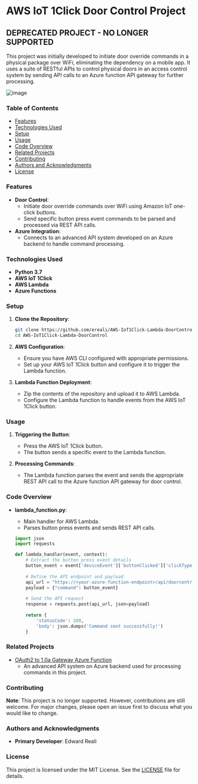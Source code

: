# AWS IoT 1Click Door Control Project

## DEPRECATED PROJECT - NO LONGER SUPPORTED

This project was initially developed to initiate door override commands in a physical package over WiFi, eliminating the dependency on a mobile app. It uses a suite of RESTful APIs to control physical doors in an access control system by sending API calls to an Azure function API gateway for further processing.

![image](https://user-images.githubusercontent.com/8227728/188526442-9ed1ef82-72f0-445a-b3e8-1d6fa16f1c4b.png)

### Table of Contents

- [Features](#features)
- [Technologies Used](#technologies-used)
- [Setup](#setup)
- [Usage](#usage)
- [Code Overview](#code-overview)
- [Related Projects](#related-projects)
- [Contributing](#contributing)
- [Authors and Acknowledgments](#authors-and-acknowledgments)
- [License](#license)

### Features

- **Door Control**:
  - Initiate door override commands over WiFi using Amazon IoT one-click buttons.
  - Send specific button press event commands to be parsed and processed via REST API calls.
- **Azure Integration**:
  - Connects to an advanced API system developed on an Azure backend to handle command processing.

### Technologies Used

- **Python 3.7**
- **AWS IoT 1Click**
- **AWS Lambda**
- **Azure Functions**

### Setup

1. **Clone the Repository**:
    ```bash
    git clone https://github.com/ereali/AWS-IoT1Click-Lambda-DoorControl.git
    cd AWS-IoT1Click-Lambda-DoorControl
    ```

2. **AWS Configuration**:
   - Ensure you have AWS CLI configured with appropriate permissions.
   - Set up your AWS IoT 1Click button and configure it to trigger the Lambda function.

3. **Lambda Function Deployment**:
   - Zip the contents of the repository and upload it to AWS Lambda.
   - Configure the Lambda function to handle events from the AWS IoT 1Click button.

### Usage

1. **Triggering the Button**:
   - Press the AWS IoT 1Click button.
   - The button sends a specific event to the Lambda function.

2. **Processing Commands**:
   - The Lambda function parses the event and sends the appropriate REST API call to the Azure function API gateway for door control.

### Code Overview

- **lambda_function.py**:
  - Main handler for AWS Lambda.
  - Parses button press events and sends REST API calls.

  ```python
  import json
  import requests

  def lambda_handler(event, context):
      # Extract the button press event details
      button_event = event['deviceEvent']['buttonClicked']['clickType']
      
      # Define the API endpoint and payload
      api_url = "https://<your-azure-function-endpoint>/api/doorcontrol"
      payload = {"command": button_event}
      
      # Send the API request
      response = requests.post(api_url, json=payload)
      
      return {
          'statusCode': 200,
          'body': json.dumps('Command sent successfully!')
      }
  ```

### Related Projects

- [OAuth2 to 1.0a Gateway Azure Function](https://github.com/ereali/OAuth2to1-Gateway-AzureFunction)
  - An advanced API system on Azure backend used for processing commands in this project.

### Contributing

**Note**: This project is no longer supported. However, contributions are still welcome. For major changes, please open an issue first to discuss what you would like to change.

### Authors and Acknowledgments

- **Primary Developer**: Edward Reali

### License

This project is licensed under the MIT License. See the [LICENSE](LICENSE) file for details.
